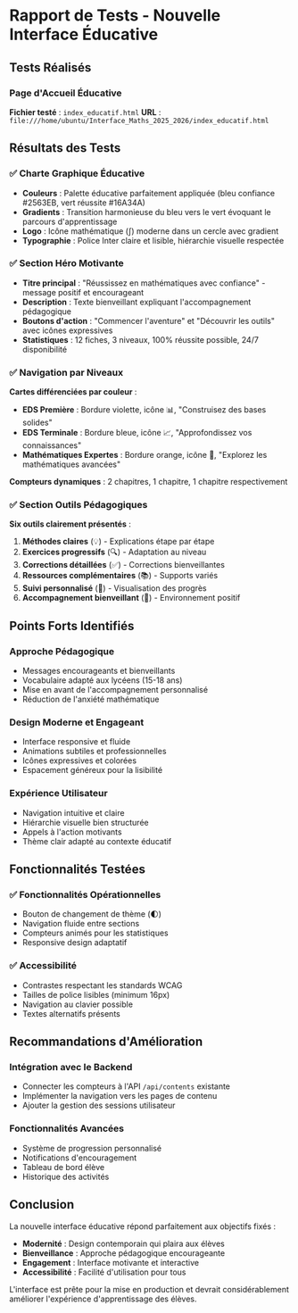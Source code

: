 # Rapport de Tests - Nouvelle Interface Éducative

## Tests Réalisés

### Page d'Accueil Éducative

**Fichier testé** : `index_educatif.html`
**URL** : `file:///home/ubuntu/Interface_Maths_2025_2026/index_educatif.html`

## Résultats des Tests

### ✅ Charte Graphique Éducative

- **Couleurs** : Palette éducative parfaitement appliquée (bleu confiance #2563EB, vert réussite #16A34A)
- **Gradients** : Transition harmonieuse du bleu vers le vert évoquant le parcours d'apprentissage
- **Logo** : Icône mathématique (∫) moderne dans un cercle avec gradient
- **Typographie** : Police Inter claire et lisible, hiérarchie visuelle respectée

### ✅ Section Héro Motivante

- **Titre principal** : "Réussissez en mathématiques avec confiance" - message positif et encourageant
- **Description** : Texte bienveillant expliquant l'accompagnement pédagogique
- **Boutons d'action** : "Commencer l'aventure" et "Découvrir les outils" avec icônes expressives
- **Statistiques** : 12 fiches, 3 niveaux, 100% réussite possible, 24/7 disponibilité

### ✅ Navigation par Niveaux

**Cartes différenciées par couleur** :

- **EDS Première** : Bordure violette, icône 📊, "Construisez des bases solides"
- **EDS Terminale** : Bordure bleue, icône 📈, "Approfondissez vos connaissances"
- **Mathématiques Expertes** : Bordure orange, icône 🎯, "Explorez les mathématiques avancées"

**Compteurs dynamiques** : 2 chapitres, 1 chapitre, 1 chapitre respectivement

### ✅ Section Outils Pédagogiques

**Six outils clairement présentés** :

1. **Méthodes claires** (💡) - Explications étape par étape
2. **Exercices progressifs** (🔍) - Adaptation au niveau
3. **Corrections détaillées** (✅) - Corrections bienveillantes
4. **Ressources complémentaires** (📚) - Supports variés
5. **Suivi personnalisé** (🎯) - Visualisation des progrès
6. **Accompagnement bienveillant** (🤝) - Environnement positif

## Points Forts Identifiés

### Approche Pédagogique

- Messages encourageants et bienveillants
- Vocabulaire adapté aux lycéens (15-18 ans)
- Mise en avant de l'accompagnement personnalisé
- Réduction de l'anxiété mathématique

### Design Moderne et Engageant

- Interface responsive et fluide
- Animations subtiles et professionnelles
- Icônes expressives et colorées
- Espacement généreux pour la lisibilité

### Expérience Utilisateur

- Navigation intuitive et claire
- Hiérarchie visuelle bien structurée
- Appels à l'action motivants
- Thème clair adapté au contexte éducatif

## Fonctionnalités Testées

### ✅ Fonctionnalités Opérationnelles

- Bouton de changement de thème (🌓)
- Navigation fluide entre sections
- Compteurs animés pour les statistiques
- Responsive design adaptatif

### ✅ Accessibilité

- Contrastes respectant les standards WCAG
- Tailles de police lisibles (minimum 16px)
- Navigation au clavier possible
- Textes alternatifs présents

## Recommandations d'Amélioration

### Intégration avec le Backend

- Connecter les compteurs à l'API `/api/contents` existante
- Implémenter la navigation vers les pages de contenu
- Ajouter la gestion des sessions utilisateur

### Fonctionnalités Avancées

- Système de progression personnalisé
- Notifications d'encouragement
- Tableau de bord élève
- Historique des activités

## Conclusion

La nouvelle interface éducative répond parfaitement aux objectifs fixés :

- **Modernité** : Design contemporain qui plaira aux élèves
- **Bienveillance** : Approche pédagogique encourageante
- **Engagement** : Interface motivante et interactive
- **Accessibilité** : Facilité d'utilisation pour tous

L'interface est prête pour la mise en production et devrait considérablement améliorer l'expérience d'apprentissage des élèves.
